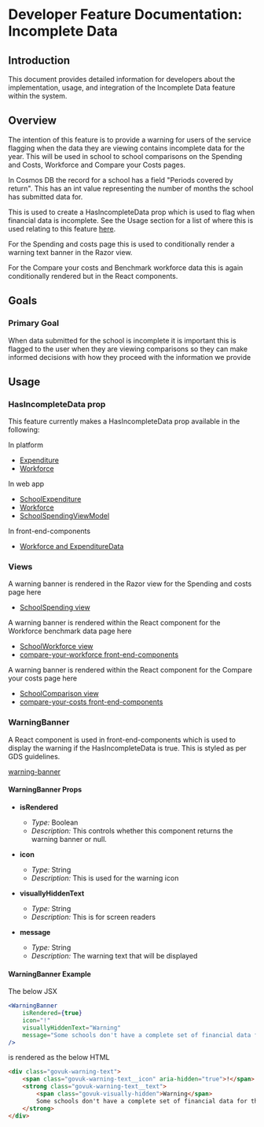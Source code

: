 # Developer Feature Documentation: Incomplete Data

## Introduction

This document provides detailed information for developers about the implementation, usage, and integration of the Incomplete Data feature within the system.

## Overview

The intention of this feature is to provide a warning for users of the service flagging when the data they are viewing contains incomplete data for the year. This will be used in school to school comparisons on the Spending and Costs, Workforce and Compare your Costs pages.

In Cosmos DB the record for a school has a field "Periods covered by return". This has an int value representing the number of months the school has submitted data for.

This is used to create a HasIncompleteData prop which is used to flag when financial data is incomplete. See the Usage section for a list of where this is used relating to this feature [here](#usage).

For the Spending and costs page this is used to conditionally render a warning text banner in the Razor view.

For the Compare your costs and Benchmark workforce data this is again conditionally rendered but in the React components.

## Goals

### Primary Goal

When data submitted for the school is incomplete it is important this is flagged to the user when they are viewing comparisons so they can make informed decisions with how they proceed with the information we provide

## Usage

### HasIncompleteData prop

This feature currently makes a HasIncompleteData prop available in the following:

In platform

- [Expenditure](../../../platform/src/abstractions/Platform.Domain/Responses/SchoolExpenditureResponseModel.cs)
- [Workforce](../../../platform/src/abstractions/Platform.Domain/Responses/WorkforceResponseModel.cs)

In web app

- [SchoolExpenditure](../../../web/src/Web.App/Domain/SchoolExpenditure.cs)
- [Workforce](../../../web/src/Web.App/Domain/Workforce.cs)
- [SchoolSpendingViewModel](../../../web/src/Web.App/ViewModels/SchoolSpendingViewModel.cs)

In front-end-components

- [Workforce and ExpenditureData](../../../front-end-components/src/services/types.tsx)

### Views

A warning banner is rendered in the Razor view for the Spending and costs page here

- [SchoolSpending view](../../../web/src/Web.App/Views/SchoolSpending/Index.cshtml)

A warning banner is rendered within the React component for the Workforce benchmark data page here

- [SchoolWorkforce view](../../../web/src/Web.App/Views/SchoolWorkforce/Index.cshtml)
- [compare-your-workforce front-end-components](../../../front-end-components/src/views/compare-your-workforce)

A warning banner is rendered within the React component for the Compare your costs page here

- [SchoolComparison view](../../../web/src/Web.App/Views/SchoolComparison/Index.cshtml)
- [compare-your-costs front-end-components](../../../front-end-components/src/views/compare-your-costs)

### WarningBanner

A React component is used in front-end-components which is used to display the warning if the HasIncompleteData is true. This is styled as per GDS guidelines.

[warning-banner](../../../front-end-components/src/components/warning-banner)

#### WarningBanner Props

- **isRendered**
  - *Type:* Boolean
  - *Description:* This controls whether this component returns the warning banner or null.

- **icon**
  - *Type:* String
  - *Description:* This is used for the warning icon

- **visuallyHiddenText**
  - *Type:* String
  - *Description:* This is for screen readers

- **message**
  - *Type:* String
  - *Description:* The warning text that will be displayed

#### WarningBanner Example

The below JSX

```jsx
<WarningBanner
    isRendered={true}
    icon="!"
    visuallyHiddenText="Warning"
    message="Some schools don't have a complete set of financial data for this period"
/>
```

is rendered as the below HTML

```html
<div class="govuk-warning-text">
    <span class="govuk-warning-text__icon" aria-hidden="true">!</span>
    <strong class="govuk-warning-text__text">
        <span class="govuk-visually-hidden">Warning</span>
        Some schools don't have a complete set of financial data for this period
    </strong>
</div>
```
